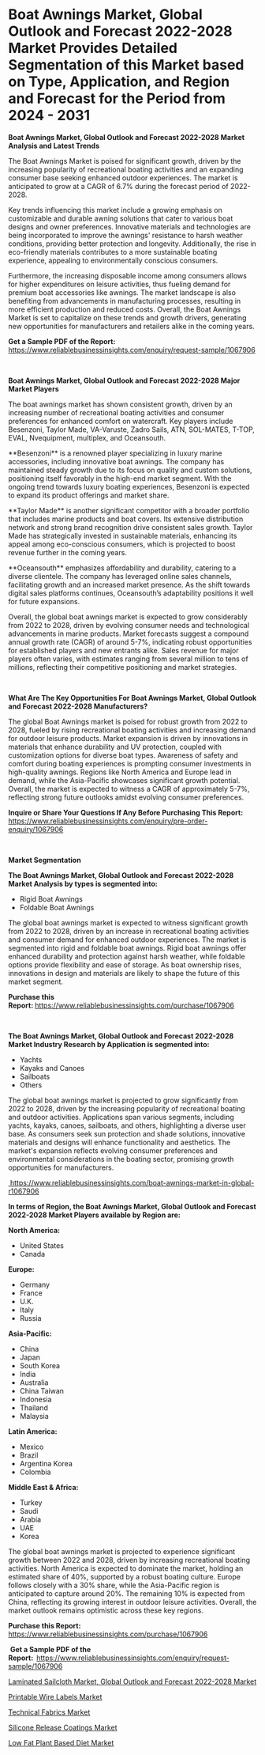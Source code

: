 <p><h1>Boat Awnings Market, Global Outlook and Forecast 2022-2028 Market Provides Detailed Segmentation of this Market based on Type, Application, and Region and Forecast for the Period from 2024 - 2031</h1></p><p><strong>Boat Awnings Market, Global Outlook and Forecast 2022-2028 Market Analysis and Latest Trends</strong></p>
<p><p>The Boat Awnings Market is poised for significant growth, driven by the increasing popularity of recreational boating activities and an expanding consumer base seeking enhanced outdoor experiences. The market is anticipated to grow at a CAGR of 6.7% during the forecast period of 2022-2028. </p><p>Key trends influencing this market include a growing emphasis on customizable and durable awning solutions that cater to various boat designs and owner preferences. Innovative materials and technologies are being incorporated to improve the awnings' resistance to harsh weather conditions, providing better protection and longevity. Additionally, the rise in eco-friendly materials contributes to a more sustainable boating experience, appealing to environmentally conscious consumers.</p><p>Furthermore, the increasing disposable income among consumers allows for higher expenditures on leisure activities, thus fueling demand for premium boat accessories like awnings. The market landscape is also benefiting from advancements in manufacturing processes, resulting in more efficient production and reduced costs. Overall, the Boat Awnings Market is set to capitalize on these trends and growth drivers, generating new opportunities for manufacturers and retailers alike in the coming years.</p></p>
<p><strong>Get a Sample PDF of the Report:&nbsp;</strong> <a href="https://www.reliablebusinessinsights.com/enquiry/request-sample/1067906">https://www.reliablebusinessinsights.com/enquiry/request-sample/1067906</a></p>
<p>&nbsp;</p>
<p><strong>Boat Awnings Market, Global Outlook and Forecast 2022-2028 Major Market Players</strong></p>
<p><p>The boat awnings market has shown consistent growth, driven by an increasing number of recreational boating activities and consumer preferences for enhanced comfort on watercraft. Key players include Besenzoni, Taylor Made, VA-Varuste, Zadro Sails, ATN, SOL-MATES, T-TOP, EVAL, Nvequipment, multiplex, and Oceansouth.</p><p>**Besenzoni** is a renowned player specializing in luxury marine accessories, including innovative boat awnings. The company has maintained steady growth due to its focus on quality and custom solutions, positioning itself favorably in the high-end market segment. With the ongoing trend towards luxury boating experiences, Besenzoni is expected to expand its product offerings and market share.</p><p>**Taylor Made** is another significant competitor with a broader portfolio that includes marine products and boat covers. Its extensive distribution network and strong brand recognition drive consistent sales growth. Taylor Made has strategically invested in sustainable materials, enhancing its appeal among eco-conscious consumers, which is projected to boost revenue further in the coming years.</p><p>**Oceansouth** emphasizes affordability and durability, catering to a diverse clientele. The company has leveraged online sales channels, facilitating growth and an increased market presence. As the shift towards digital sales platforms continues, Oceansouth’s adaptability positions it well for future expansions.</p><p>Overall, the global boat awnings market is expected to grow considerably from 2022 to 2028, driven by evolving consumer needs and technological advancements in marine products. Market forecasts suggest a compound annual growth rate (CAGR) of around 5-7%, indicating robust opportunities for established players and new entrants alike. Sales revenue for major players often varies, with estimates ranging from several million to tens of millions, reflecting their competitive positioning and market strategies.</p></p>
<p>&nbsp;</p>
<p><strong>What Are The Key Opportunities For Boat Awnings Market, Global Outlook and Forecast 2022-2028 Manufacturers?</strong></p>
<p><p>The global Boat Awnings market is poised for robust growth from 2022 to 2028, fueled by rising recreational boating activities and increasing demand for outdoor leisure products. Market expansion is driven by innovations in materials that enhance durability and UV protection, coupled with customization options for diverse boat types. Awareness of safety and comfort during boating experiences is prompting consumer investments in high-quality awnings. Regions like North America and Europe lead in demand, while the Asia-Pacific showcases significant growth potential. Overall, the market is expected to witness a CAGR of approximately 5-7%, reflecting strong future outlooks amidst evolving consumer preferences.</p></p>
<p><strong>Inquire or Share Your Questions If Any Before Purchasing This Report:</strong> <a href="https://www.reliablebusinessinsights.com/enquiry/pre-order-enquiry/1067906">https://www.reliablebusinessinsights.com/enquiry/pre-order-enquiry/1067906</a></p>
<p>&nbsp;</p>
<p><strong>Market Segmentation</strong></p>
<p><strong>The Boat Awnings Market, Global Outlook and Forecast 2022-2028 Market Analysis by types is segmented into:</strong></p>
<p><ul><li>Rigid Boat Awnings</li><li>Foldable Boat Awnings</li></ul></p>
<p><p>The global boat awnings market is expected to witness significant growth from 2022 to 2028, driven by an increase in recreational boating activities and consumer demand for enhanced outdoor experiences. The market is segmented into rigid and foldable boat awnings. Rigid boat awnings offer enhanced durability and protection against harsh weather, while foldable options provide flexibility and ease of storage. As boat ownership rises, innovations in design and materials are likely to shape the future of this market segment.</p></p>
<p><strong>Purchase this Report:&nbsp;</strong><a href="https://www.reliablebusinessinsights.com/purchase/1067906">https://www.reliablebusinessinsights.com/purchase/1067906</a></p>
<p>&nbsp;</p>
<p><strong>The Boat Awnings Market, Global Outlook and Forecast 2022-2028 Market Industry Research by Application is segmented into:</strong></p>
<p><ul><li>Yachts</li><li>Kayaks and Canoes</li><li>Sailboats</li><li>Others</li></ul></p>
<p><p>The global boat awnings market is projected to grow significantly from 2022 to 2028, driven by the increasing popularity of recreational boating and outdoor activities. Applications span various segments, including yachts, kayaks, canoes, sailboats, and others, highlighting a diverse user base. As consumers seek sun protection and shade solutions, innovative materials and designs will enhance functionality and aesthetics. The market's expansion reflects evolving consumer preferences and environmental considerations in the boating sector, promising growth opportunities for manufacturers.</p></p>
<p><a href="https://www.reliablebusinessinsights.com/boat-awnings-market-in-global-r1067906">&nbsp;https://www.reliablebusinessinsights.com/boat-awnings-market-in-global-r1067906</a></p>
<p><strong>In terms of Region, the Boat Awnings Market, Global Outlook and Forecast 2022-2028 Market Players available by Region are:</strong></p>
<p>
    <p> <strong> North America: </strong>
        <ul>
            <li>United States</li>
            <li>Canada</li>
        </ul>
        </p> 
    <p> <strong> Europe: </strong>
        <ul>
            <li>Germany</li>
            <li>France</li>
            <li>U.K.</li>
            <li>Italy</li>
            <li>Russia</li>
        </ul>
        </p> 
    <p> <strong> Asia-Pacific: </strong>
        <ul>
            <li>China</li>
            <li>Japan</li>
            <li>South Korea</li>
            <li>India</li>
            <li>Australia</li>
            <li>China Taiwan</li>
            <li>Indonesia</li>
            <li>Thailand</li>
            <li>Malaysia</li>
        </ul>
        </p> 
    <p> <strong> Latin America: </strong>
        <ul>
            <li>Mexico</li>
            <li>Brazil</li>
            <li>Argentina Korea</li>
            <li>Colombia</li>
        </ul>
        </p> 
    <p> <strong> Middle East & Africa: </strong>
        <ul>
            <li>Turkey</li>
            <li>Saudi</li>
            <li>Arabia</li>
            <li>UAE</li>
            <li>Korea</li>
        </ul>
    </p>
    </p>
<p><p>The global boat awnings market is projected to experience significant growth between 2022 and 2028, driven by increasing recreational boating activities. North America is expected to dominate the market, holding an estimated share of 40%, supported by a robust boating culture. Europe follows closely with a 30% share, while the Asia-Pacific region is anticipated to capture around 20%. The remaining 10% is expected from China, reflecting its growing interest in outdoor leisure activities. Overall, the market outlook remains optimistic across these key regions.</p></p>
<p><strong>Purchase this Report: </strong><a href="https://www.reliablebusinessinsights.com/purchase/1067906">https://www.reliablebusinessinsights.com/purchase/1067906</a></p>
<p>&nbsp;<strong>Get a Sample PDF of the Report:&nbsp;&nbsp;</strong><a href="https://www.reliablebusinessinsights.com/enquiry/request-sample/1067906">https://www.reliablebusinessinsights.com/enquiry/request-sample/1067906</a></p>
<p><strong></strong></p>
<p><p><a href="https://github.com/GenaGaines34/Market-Research-Report-List-1/blob/main/laminated-sailcloth-market-global-outlook-and-forecast-2022-2028-market.md">Laminated Sailcloth Market, Global Outlook and Forecast 2022-2028 Market</a></p><p><a href="https://www.linkedin.com/pulse/why-should-you-invest-printable-wire-labels-market-trends-leading-vvkoc?trackingId=1VfXg2QgQSSnej4%2FgUPFcA%3D%3D">Printable Wire Labels Market</a></p><p><a href="https://issuu.com/reportprime-2/docs/technical-fabrics-market-size-2030._71a67ed30d650a">Technical Fabrics Market</a></p><p><a href="https://issuu.com/reportprime-2/docs/silicone-release-coatings-market-si_b0304920c79628">Silicone Release Coatings Market</a></p><p><a href="https://medium.com/@edidukagjini137/the-low-fat-plant-based-diet-market-report-analyzes-important-operational-and-performance-data-so-2771159b42f0">Low Fat Plant Based Diet Market</a></p></p>